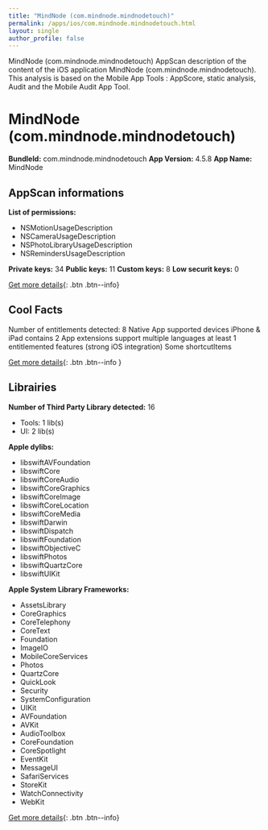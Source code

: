 ```yaml
---
title: "MindNode (com.mindnode.mindnodetouch)"
permalink: /apps/ios/com.mindnode.mindnodetouch.html
layout: single
author_profile: false
---
```

MindNode (com.mindnode.mindnodetouch) AppScan description of the content of the iOS application MindNode (com.mindnode.mindnodetouch). This analysis is based on the Mobile App Tools : AppScore, static analysis, Audit and the Mobile Audit App Tool.

# MindNode (com.mindnode.mindnodetouch)

**BundleId:** com.mindnode.mindnodetouch
**App Version:** 4.5.8
**App Name:** MindNode


## AppScan informations 

**List of permissions:** 
- NSMotionUsageDescription
- NSCameraUsageDescription
- NSPhotoLibraryUsageDescription
- NSRemindersUsageDescription
  
  
**Private keys:** 34
**Public keys:** 11
**Custom keys:** 8
**Low securit keys:** 0
  
[Get more details](/pricing.html){: .btn .btn--info}

## Cool Facts

Number of entitlements detected: 8
Native App
supported devices iPhone & iPad
contains 2 App extensions
support multiple languages
at least 1 entitlemented features (strong iOS integration)
Some shortcutItems 
  
[Get more details](/pricing.html){: .btn .btn--info }

## Librairies 
**Number of Third Party Library detected:** 16
- Tools: 1 lib(s)
- UI: 2 lib(s)


**Apple dylibs:**
- libswiftAVFoundation
- libswiftCore
- libswiftCoreAudio
- libswiftCoreGraphics
- libswiftCoreImage
- libswiftCoreLocation
- libswiftCoreMedia
- libswiftDarwin
- libswiftDispatch
- libswiftFoundation
- libswiftObjectiveC
- libswiftPhotos
- libswiftQuartzCore
- libswiftUIKit


**Apple System Library Frameworks:**
- AssetsLibrary
- CoreGraphics
- CoreTelephony
- CoreText
- Foundation
- ImageIO
- MobileCoreServices
- Photos
- QuartzCore
- QuickLook
- Security
- SystemConfiguration
- UIKit
- AVFoundation
- AVKit
- AudioToolbox
- CoreFoundation
- CoreSpotlight
- EventKit
- MessageUI
- SafariServices
- StoreKit
- WatchConnectivity
- WebKit


  
[Get more details](/pricing.html){: .btn .btn--info}

